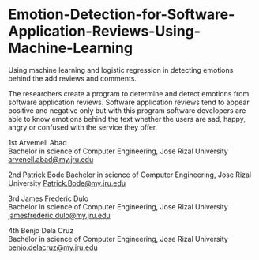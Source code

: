 # Emotion-Detection-for-Software-Application-Reviews-Using-Machine-Learning
Using machine learning and logistic regression in detecting emotions behind the add reviews and comments.

The researchers create a program to determine and detect emotions from software application reviews. Software application reviews tend to appear positive and negative only but with this program software developers are able to know emotions behind the text  whether the users are sad, happy, angry or confused with the service they offer.

1st Arvemell Abad           
Bachelor in science of Computer Engineering, Jose Rizal University
arvenell.abad@my.jru.edu

2nd Patrick Bode
Bachelor in science of Computer Engineering, Jose Rizal University
Patrick.Bode@my.jru.edu
 
3rd James Frederic  Dulo           
Bachelor in science of Computer Engineering, Jose Rizal University
jamesfrederic.dulo@my.jru.edu

4th Benjo Dela Cruz           
Bachelor in science of Computer Engineering, Jose Rizal University
benjo.delacruz@my.jru.edu


